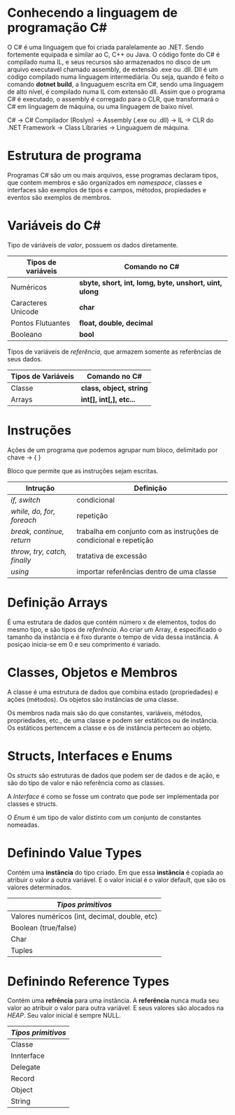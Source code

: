 # Conhecendo a linguagem de programação C#

O C# é uma linguagem que foi criada paralelamente ao .NET. Sendo fortemente equipada e similar ao C, C++ ou Java. O código fonte do C# é compilado numa IL, e seus recursos são armazenados no disco de um arquivo executavél chamado assembly, de extensão .exe ou .dll. Dll é um código compilado numa linguagem intermediária. Ou seja, quando é feito o comando **dotnet build**, a linguaguem escrita em C#, sendo uma linguagem de alto nível, é compilado numa IL com extensão dll. Assim que o programa C# é executado, o assembly é corregado para o CLR, que transformará o C# em linguagem de máquina, ou uma linguagem de baixo nível. 

C# -> C# Compilador (Roslyn) -> Assembly (.exe ou .dll) -> IL -> CLR do .NET Framework -> Class Libraries -> Linguaguem de máquina.

# Estrutura de programa 

Programas C# são um ou mais arquivos, esse programas declaram tipos, que contem membros e são organizados em *namespace*, classes e interfaces são exemplos de tipos e campos, métodos, propiedades e eventos são exemplos de membros. 

# Variáveis do C#

Tipo de váriáveis de *valor*, possuem os dados diretamente. 

Tipos de variáveis | Comando no C#
-------------------|--------------
Numéricos          | **sbyte, short, int, lomg, byte, unshort, uint, ulong** 
Caracteres Unicode | **char**
Pontos Flutuantes  | **float, double, decimal**
Booleano           | **bool** 

Tipos de variáveis de *referência*, que armazem somente as referências de seus dados. 

Tipos de Variáveis | Comando no C#
-------------------|--------------
Classe             | **class, object, string**
Arrays             | **int[], int[,], etc...**

# Instruções

Ações de um programa que podemos agrupar num bloco, delimitado por chave -> { }

Bloco que permite que as instruções sejam escritas.

Intrução | Definição
---------|----------
*if, switch* | condicional
*while, do, for, foreach*  | repetição
*break, continue, return* | trabalha em conjunto com as instruções de condicional e repetição
*throw, try, catch, finally* | tratativa de excessão
*using* | importar referências dentro de uma classe

# Definição Arrays

É uma estrutara de dados que contém número x de elementos, todos do mesmo tipo, e são tipos de *referência*. Ao criar um Array, é especificado o tamanho da instância e é fixo durante o tempo de vida dessa instância. A posiçao inicia-se em 0 e seu comprimento é variado. 

# Classes, Objetos e Membros

A classe é uma estrutura de dados que combina estado (propriedades) e ações (métodos). Os objetos são instâncias de uma classe.  

Os membros nada mais são do que constantes, variáveis, métodos, propriedades, etc., de uma classe e podem ser estáticos ou de instância. Os estáticos pertencem a classe e os de instância pertecem ao objeto. 

# Structs, Interfaces e Enums

Os *structs* são estruturas de dados que podem ser de dados e de ação, e são do tipo de valor e não referência como as classes.

A *Interface* é como se fosse um contrato que pode ser implementada por classes e structs.

O *Enum* é um tipo de valor distinto com um conjunto de constantes nomeadas.

# Definindo Value Types

Contém uma **instância** do tipo criado. Em que essa **instância** é copiada ao atribuir o valor a outra variável. E o valor inicial é o valor default, que são os valores determinados. 

*Tipos primitivos* |
-----------------|
Valores numéricos (int, decimal, double, etc) |
Boolean (true/false) |
Char |
Tuples |

# Definindo Reference Types

Contém uma **refrência** para uma instância. A **referência** nunca muda seu valor ao atribuir o valor para outra variável. E seus valores são alocados na *HEAP*. Seu valor inicial é sempre NULL. 

*Tipos primitivos* |
-----------------|
Classe |
Innterface |
Delegate |
Record |
Object |
String |
